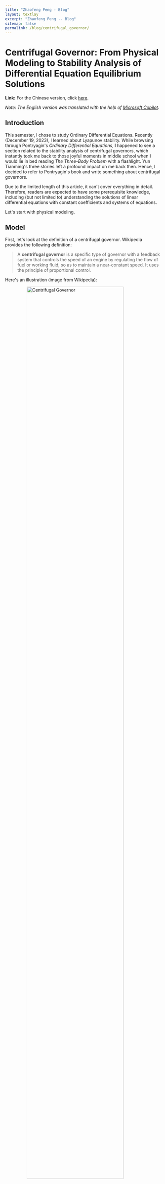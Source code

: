 ```yaml
---
title: "Zhaofeng Peng - Blog"
layout: textlay
excerpt: "Zhaofeng Peng -- Blog"
sitemap: false
permalink: /blog/centrifugal_governor/
---
```


<script type="text/javascript">
  window.MathJax = {
    tex: {
      inlineMath: [['$', '$'], ['\\(', '\\)']],
      processEscapes: true,
      packages: {'[+]': ['base', 'ams', 'braket', 'newcommand', 'mhchem', 'physics', 'noerrors']}
    },
    options: {
      skipHtmlTags: ['script', 'noscript', 'style', 'textarea', 'pre'],
      processHtmlClass: 'mathjax'
    }
  };
</script>
<script src="https://cdnjs.cloudflare.com/ajax/libs/mathjax/3.2.1/es5/tex-chtml.js" type="text/javascript"></script>

<!--<script src="https://cdn.jsdelivr.net/npm/markdown-it/dist/markdown-it.min.js"></script>
<script>
  document.addEventListener("DOMContentLoaded", function() {
    var md = window.markdownit();
    var contentElement = document.getElementById('content');
    if (contentElement) {
      var markdownContent = contentElement.innerHTML;
      var htmlContent = md.render(markdownContent);
      contentElement.innerHTML = htmlContent;
    }
  });
</script>-->

# Centrifugal Governor: From Physical Modeling to Stability Analysis of Differential Equation Equilibrium Solutions

**Link:** For the Chinese version, click [here](https://zhuanlan.zhihu.com/p/673357410).

*Note: The English version was translated with the help of [Microsoft Copilot](https://www.microsoft.com).*

## Introduction
This semester, I chose to study Ordinary Differential Equations. Recently (December 19, 2023), I learned about Lyapunov stability. While browsing through Pontryagin's *Ordinary Differential Equations*, I happened to see a section related to the stability analysis of centrifugal governors, which instantly took me back to those joyful moments in middle school when I would lie in bed reading *The Three-Body Problem* with a flashlight. Yun Tianming's three stories left a profound impact on me back then. Hence, I decided to refer to Pontryagin's book and write something about centrifugal governors.

Due to the limited length of this article, it can't cover everything in detail. Therefore, readers are expected to have some prerequisite knowledge, including (but not limited to) understanding the solutions of linear differential equations with constant coefficients and systems of equations.

Let's start with physical modeling.

## Model
First, let's look at the definition of a centrifugal governor. Wikipedia provides the following definition:

> A **centrifugal governor** is a specific type of governor with a feedback system that controls the speed of an engine by regulating the flow of fuel or working fluid, so as to maintain a near-constant speed. It uses the principle of proportional control.  

Here's an illustration (image from Wikipedia):

<figure>
  <img src="https://pica.zhimg.com/v2-e8f3b205e9d97711f5ee2ef4f0ef658c_1440w.jpg" alt="Centrifugal Governor" style="display: block; margin-left: auto; margin-right: auto; width: 86%;">
  <figcaption style="text-align: center; font-size: 14px; color: #555;">A schematic diagram of a centrifugal "flyball" governor; as the speed increases, the balls swing outward, thereby closing the valve until the speed drops to the desired constant value.
  </figcaption>
</figure>

In summary, a centrifugal governor is an automatic control system that utilizes centrifugal motion.

In 1868, James Clerk Maxwell wrote a famous paper titled *On Governors*, which is widely regarded as a classic in feedback control theory. In 1876, Ivan Alekseevich Vyshnegradsky independently analyzed the centrifugal governor in steam engine systems, providing important guidance for engineering. Next, we will focus on Vyshnegradsky's research results.

According to Pontryagin's book, we simplify the centrifugal governor as follows:

<!--![Simplified Model](https://pic3.zhimg.com/v2-407351d37d73251bca706ce8625ae320_1440w.jpg)-->
<!--<div class="fig">
  <img src="https://pic3.zhimg.com/v2-407351d37d73251bca706ce8625ae320_1440w.jpg" alt="Simplified Model">
  <div class="fig-caption">The image is taken from the English version of the book.</div>
</div>-->
<figure>
  <img src="https://pic3.zhimg.com/v2-407351d37d73251bca706ce8625ae320_1440w.jpg" alt="Simplified Model" style="display: block; margin-left: auto; margin-right: auto; width: 86%;">
  <figcaption style="text-align: center; font-size: 14px; color: #555;">The image is taken from the English version of the book.
  </figcaption>
</figure>

In the diagram, $S$ is a vertical pivot that can rotate about its vertical axis, with its upper end connected by hinges to two rods of the same length, $L_1$ and $L_2$. The lower ends of $L_1$ and $L_2$ each carry a heavy ball of mass $m$. $L_1$ and $L_2$ are also connected by hinges to auxiliary rods, which can drive a special sleeve $M$ that slides on the pivot $S$. The angle between each rod and the pivot $S$ is denoted as $\varphi$, and the lengths of $L_1$ and $L_2$ are unit lengths. When pivot $S$ rotates at an angular velocity $\theta$, the heavy balls experience centrifugal force, gravity, and the force from the rods. If the heavy balls remain stationary relative to the pivot in this rotating frame, the sum of these three forces is zero. According to this assumption, the centrifugal force acting on the heavy balls is $m\theta^2\sin\varphi$, and the gravity is $mg$. These two forces can be decomposed into components perpendicular to and along the rod axis, as shown in the following diagram:

![Force Decomposition](https://pic4.zhimg.com/v2-a0cfe8255957748386daaf4ee106a6e9_1440w.jpg)

The image is taken from the English version of the book.

When the rotation speed of pivot $S$ is constant, the heavy balls remain stationary relative to the pivot $S$ (without disturbances), and the components of centrifugal force and gravity along the rod axis balance the force from the rods; the sum of the components perpendicular to the rod axis is zero, i.e., 
$$m\theta^2\sin\varphi\cos\varphi - mg\sin\varphi = 0 \tag{1}$$

In fact, we know that the heavy balls swing outward as the angular velocity of the pivot $S$ increases (similar to a toy drum). In this process, we also need to consider the friction of the hinges. The book mentions: "It (friction) depends in a very complex form on the motion that occurs. To simplify the complexity essentially, we assume the friction is proportional to the velocity $\dot{\varphi}$ of mass $m$ (i.e., the heavy balls) and has the opposite sign, with a magnitude $-b\dot{\varphi}$, where $b$ is a constant." According to Newton's second law, we can obtain a differential equation for $\varphi$:
$$m\ddot{\varphi} = m\theta^2\sin\varphi\cos\varphi - mg\sin\varphi - b\dot{\varphi} \tag{2}$$

(Note: The additional forces generated by the changes in $\theta$ and $\varphi$ are balanced by the reaction forces from the rods and hinges.)

In the schematic diagram of the centrifugal governor, we can see a flywheel rotating at an angular velocity $\omega$. The flywheel is driven by steam and can output useful work, such as lifting weights. Let $J$ be the moment of inertia of the flywheel. According to the angular momentum theorem:
$$J\dot{\omega} = P_1 - P \tag{3}$$

where $P_1$ is the torque exerted by the steam, and $P$ is the torque exerted by the weight on the flywheel. The flywheel is connected to the pivot $S$ of the governor through transmission gears, so the steam input decreases when the flywheel speed is too high, and the steam input increases when the flywheel speed is too low. The transmission gears relate the angular velocity $\omega$ of the flywheel to the angular velocity $\theta$ of the pivot $S$:
$$\theta = n\omega \tag{4}$$

where $n$ is a constant known as the gear ratio.

Finally, we need to relate $\varphi$ in the above equations to the right-hand side of $(3)$, $P_1 - P$, to obtain the differential equations describing the model. We know that the function of the centrifugal governor is to maintain the flywheel speed essentially constant. From $(1)$ and $(4)$, we see that $\varphi$ should also remain essentially constant. Suppose the value of $\varphi$ fluctuates around $\varphi^{\ast}$ (i.e., $\varphi^{\ast}$ is the "mean value" of $\varphi$). As the flywheel speed increases, the value of $\varphi$ increases, moving the sleeve $M$ upward and closing the steam valve through a lever, thereby reducing the torque $P_1$ exerted by the steam; as the flywheel speed decreases, the value of $\varphi$ decreases, moving the sleeve $M$ downward and opening the steam valve through a lever, thereby increasing the torque $P_1$ exerted by the steam. Therefore, we assume:
$$P_1 = F_1 + k(\cos\varphi - \cos\varphi^{\ast}) \tag{5}$$

where $F_1$ is the value of $P_1$ when $\varphi = \varphi^{\ast}$, and $k > 0$ is a proportional constant. (It can be seen that $(\cos\varphi - \cos\varphi^{\ast})$ is actually proportional to the distance the sleeve $M$ moves up or down.)

Combining the relations $(2)-(5)$, we obtain the system of differential equations describing the model:
$$\left\{ \begin{array}{l} m\ddot{\varphi} = mn^2\omega^2\sin\varphi\cos\varphi - mg\sin\varphi - b\dot{\varphi} \\ J\dot{\omega} = k\cos\varphi - F \end{array} \right. \tag{6}$$

where $F = P - F_1 + k\cos\varphi^{\ast}$ is a quantity related to the load. Thus, we have established the physical model to be studied and its corresponding differential equations.

The above content (physical modeling part) is mainly from Pontryagin's *Ordinary Differential Equations* (6th edition; translated by Lin Wuzhong and Ni Mingkang; Higher Education Press; 2006), Chapter 5, §27.

Next, we briefly introduce the definition of solution stability and some criteria for determining solution stability. Readers who are familiar with these contents can skip this part and directly read the last section of the article: Analysis of the Stability of Equilibrium Solutions of the Equation.

## 解的稳定性的定义  
在进行下一步之前，我们首先介绍一下李雅普诺夫稳定性的概念。考虑一个自治的非线性动力系统： $$\dot{x}=f(x(t)),\qquad x(0)=x_0\tag{7}$$  
其中 $x(t)\in\mathcal{D}\subseteq\mathbb{R}^n$ 表示系统的状态矢量， $\mathcal{D}$ 是一个包含原点的开集， $f:\mathcal{D}\rightarrow\mathbb{R}^n$ 是 $\mathcal{D}$ 上的连续向量场。假设 $f$ 在 $x_e$ 存在一个平衡使得 $f(x_e)=0$ （即 $x=x_e$ 是 $\dot{x}=f(x)$ 的一个解），那么

1. 该平衡是李雅普诺夫稳定的，如果对任意 $\varepsilon>0$ ，都存在一个 $\delta>0$ ，使得只要 $\|x(0)-x_e\|<\delta$ 时，对所有 $t\ge0$ 都有 $\|x(t)-x_e\|<\varepsilon$ ；
2. 该平衡是渐近稳定的，如果它是李雅普诺夫稳定的，且存在 $\delta_0>0$ ，使得只要 $\|x(0)-x_e\|<\delta_0$ 时，有 $\displaystyle\lim_{t\to\infty}\|x(t)-x_e\|=0$ ；
3. 该平衡是全局渐近稳定的，如果 $\mathcal{D}=\mathbb{R}^n$ ，且在渐近稳定的定义中 $\delta_0$ 可取 $+\infty$ 。

以上内容基本翻译自维基百科（Wikipedia）的李雅普诺夫稳定性（Lyapunov stability）词条。

为了更加直观地解释李雅普诺夫稳定性的概念，我们在此处给出三幅示意图：

![](https://pic3.zhimg.com/v2-7167bda2b8ea9e792f39d83d865b0cd2_1440w.jpg)  


李雅普诺夫意义下的稳定性、渐近稳定性和不稳定性的示意图

  
  
图中的蓝线表示以 $x(0)=x_0$ 为初始值的解 $x(t)$ 。这三幅图从左至右依次表示平衡解 $x=x_e$ 在李雅普诺夫意义下的稳定、渐近稳定与不稳定。从直觉上理解，对处于平衡的系统加一小扰动，如果该系统的状态能一直维持在该平衡的附近，则该平衡是李雅普诺夫稳定的；如果系统的状态不仅能维持在该平衡附近，还能最终收敛到该平衡，则该平衡渐近稳定。

## 常系数齐次线性方程的稳定性  
常系数齐次线性方程是一类常见的线性动力系统，其具有如下形式： $$\frac{\mathrm{d}x}{\mathrm{d}t}=Ax\tag{8}$$  
即 $\dot{x}=Ax$ ；其中 $x=x(t)$ 是 $n$ 维列向量， $A$ 是 $n\times n$ 常矩阵。容易得知， $x=0$ （零解）是该系统的平衡解。对于该零解是否稳定，我们有以下判定定理：

1. 零解是渐近稳定（实际上是全局渐近稳定）的，当且仅当 $A$ 的全部特征根都有负的实部；
2. 零解是稳定的，当且仅当 $A$ 的全部特征根的实部是非正的，并且那些实部为零的特征根对应的若尔当小块都是一阶的；
3. 零解是不稳定的，当且仅当 $A$ 的特征根中至少有一个实部为正，或者至少有一个实部为零，而它所对应的若尔当小块是高于一阶的。

受限于篇幅，此处我们仅简要给出上述第1条判定定理的证明。


> **证明：**方程 $\dot{x}=Ax$ 的基本解矩阵为 $e^{At}$ ，则当初始值为 $x(0)=x_0$ 时，对应的解为 $x(t)=e^{At}x_0$ 。  
> 设 $\displaystyle\max_i\left\{\mathfrak{Re}\left[\lambda_i(A)\right]\right\}=-\alpha_0$ ，其中 $\alpha_0>0$ 。选取 $0<\alpha<\alpha_0$ ，则 $\lambda_i(A)=\alpha_i+j\beta_i=-\alpha-\tilde{\alpha}_i+j\beta_i$ ，其中 $\alpha_i<0$ ， $\tilde{\alpha}_i>0$ 且满足 $\alpha_i=-(\alpha+\tilde{\alpha}_i)$ 。  
> 根据常系数齐次线性方程解的特点，可知基本解矩阵中每个元素的形式都为 $e^{\lambda_it}Q_i(t)$ ，其中 $Q_i(t)$ 为多项式。代入 $\lambda_i$ ，可得 $e^{\lambda_i}Q_i(t)=e^{-\alpha t}\cdot e^{(-\tilde{\alpha}_i+j\beta_i)t}Q_i(t)$ ，而 $e^{(-\tilde{\alpha}_i+j\beta_i)t}Q_i(t)$ 是有界的。  
> 由此可以证明，存在 $K>0$ 和 $\alpha>0$ ，当 $t\ge 0$ 时有 $\|e^{At}\|\le Ke^{-\alpha t}$ ，进而有 $\|x(t)\|\le\mathscr{K}e^{-\alpha t}$ （其中 $\mathscr{K}>0$ ）。综上，零解是渐近稳定的。

对于上述三条判定定理的具体证明方法感兴趣的读者，可以参考常微分方程教材中的相关内容。从这些定理可以看出，判定常系数齐次线性方程的零解是否稳定可以转换为求解相应的特征值的问题。

人们常用赫尔维茨（Hurwitz）定理来判断矩阵特征根的实部是否均为负值，进而判定对应微分方程的零解是否渐近稳定。其具体内容如下：

* 设 $Q(\lambda)=\lambda^n+a_1\lambda^{n-1}+\cdots+a_{n-1}\lambda+a_n$ 是一实系数多项式。记 $D_1=a_1$ ，和 $D_k=\det \begin{bmatrix} a_1 & a_3 & a_5 & \cdots & a_{2k-1} \\ 1 & a_2 & a_4 & \cdots & a_{2k-2} \\ 0 & a_1 & a_3 & \cdots & a_{2k-3} \\ 0 & 1 & a_2 & \cdots & a_{2k-4} \\ \vdots & \vdots & \vdots & &\vdots \\ 0 & 0 & 0 & \cdots & a_k\\ \end{bmatrix},\ (k=2,\cdots,n)$ ，其中 $a_i=0,\ i>n$ 。那么， $Q(\lambda)=0$ 所有根的实部均是负的，当且仅当 $D_k>0,\ k=1,\cdots,n$ ，并且 $a_i>0,\ i=1,\cdots,n$ 。

在后续内容中，我们会用该定理来计算离心调速器对应微分方程组平衡解稳定的条件。

## 非线性方程的稳定性：线性化方法  
对于一般的非线性动力系统 $$\frac{\mathrm{d}x}{\mathrm{d}t}=f(t,x)\tag{9}$$  
记满足初始条件 $x(\tau)=\xi_0$ 的解为 $x(t)=\phi(t,\tau,\xi_0)$ 。通过变换 $x=y+\phi(t,\tau,\xi_0)$ ，方程组 $(9)$ 即可转变为 $$\frac{\mathrm{d}y}{\mathrm{d}t}=f(t,y+\phi(t,\tau,\xi_0))-f(t,\phi(t,\tau,\xi_0))\tag{10}$$  
可以看出， $y=0$ 是方程组 $(10)$ 的平衡解，即方程组 $(9)$ 的解 $\phi(t,\tau,\xi_0)$ 和方程组 $(10)$ 的零解等价。因此，我们不妨假设方程组 $(9)$ 有零解 $x=0$ ，而且在适当的可微性假设下，其可以改写为 $$\frac{\mathrm{d}x}{\mathrm{d}t}=A(t)x+R(t,x)\tag{11}$$  
其中 $R(t,x)$ 是 $f(t,x)$ 关于 $x$ 的展开式中所有高于一次的项的总和。假设 $A(t)$ 是常矩阵 $A$ ， $R(t,x)$ 满足一定的连续性条件，并对 $x$ 满足局部李氏（Lipschitz）条件。 $R(t,x)$ 还满足 $R(t,0)=0$ ，且对 $t>\tau$ 一致地有 $\displaystyle\lim_{|x|\to0}\frac{R(t,x)}{|x|}=0$ 。那么，方程组 $(11)$ 的零解的稳定性在一定程度上可以由其第一近似 $\dot{x}=Ax$ 来决定。我们有以下判定定理（请注意，我们在此处假设了 $A(t)$ 是常矩阵 $A$ ）：

1. 若 $A$ 的全部特征根都有负的实部，则方程组 $(11)$ 的零解是渐近稳定的；
2. 若 $A$ 的特征根中至少有一个具有正的实部，则方程组 $(11)$ 的零解是不稳定的。

以上定理的证明请参考常微分方程教材中的对应内容。人们常用雅可比矩阵（Jacobian）对方程进行线性化，即 $$\dot{x}=\mathrm{J}x,\qquad \mathrm{J}=\left.\frac{\partial f}{\partial x}\right|_{x=x_e}\tag{12}$$  
其中 $\mathrm{J}$ 即为在平衡点 $x=x_e$ （即满足 $f(x_e)=0$ ）处的雅可比矩阵。如果该雅可比矩阵的特征值的实部都严格小于零，那么该平衡解 $x=x_e$ 是渐近稳定的。同样地，我们可以用赫尔维茨定理来帮助判断平衡解是否渐近稳定。

以上内容（线性化方法部分）基本来自伍卓群，李勇编写的《常微分方程》（第1版；高等教育出版社；2004）第五章1.2节。

## 方程平衡解的稳定性分析  
我们之前已经得到了所需研究的微分方程组 $(6)$ ，但是其中的第一个方程是二阶的，因此我们引入 $\psi=\dot{\varphi}$ ，从而可以将 $(6)$ 转化为标准形式： $$\left\{ \begin{array}{l} \dot{\varphi}=\psi\\ \dot{\psi}=n^2\omega^2\sin\varphi\cos\varphi-g\sin\varphi-\dfrac{b}{m}\psi\\ \dot{\omega}=\dfrac{k}{J}\cos\varphi-\dfrac{F}{J} \end{array}\right.\tag{13}$$  
令方程组 $(13)$ 的右端等于零，得到该方程组的平衡位置 $\varphi=\varphi_0,\ \psi=\psi_0,\ \omega=\omega_0$ 满足 $$\left\{  \begin{array}{l}  \psi_0=0\\ \cos\varphi_0=\dfrac{F}{k}\\ n^2\omega_0^2=\dfrac{g}{\cos\varphi_0} \end{array}\right.\tag{14}$$  
这样的平衡表示当负载不变（即 $F$ 是常数）时，飞轮的旋转角速度 $\omega$ 保持恒定（ $\omega=\omega_0$ ），供应蒸汽的闸门是不动的，角度 $\varphi$ 也保持不变（ $\varphi=\varphi_0$ ）。为了研究该平衡的稳定性，我们用雅可比矩阵对方程组 $(13)$ 进行线性化，得到 $$\frac{\mathrm{d}}{\mathrm{d}t} \begin{bmatrix} \varphi\\ \psi\\ \omega\\ \end{bmatrix}= \left.\begin{bmatrix} 0 & 1 & 0 \\ n^2\omega^2\cos2\varphi-g\cos\varphi & -\frac{b}{m} & n^2\omega\sin2\varphi \\ -\frac{k}{J}\sin\varphi & 0 & 0\\ \end{bmatrix} \right|_{\varphi=\varphi_0,\,\psi=\psi_0,\,\omega=\omega_0} \begin{bmatrix} \varphi\\ \psi\\ \omega\\ \end{bmatrix} \tag{15}$$  
简单化简后，得到 $$\frac{\mathrm{d}}{\mathrm{d}t} \begin{bmatrix} \varphi\\ \psi\\ \omega\\ \end{bmatrix}= \begin{bmatrix} 0 & 1 & 0 \\ -\frac{g\sin^2\varphi_0}{\cos\varphi_0} & -\frac{b}{m} & \frac{2g\sin\varphi_0}{\omega_0} \\ -\frac{k\sin\varphi_0}{J} & 0 & 0\\ \end{bmatrix} \begin{bmatrix} \varphi\\ \psi\\ \omega\\ \end{bmatrix} \tag{16}$$  
根据之前给出的判定定理，我们需要通过该方程组系数矩阵的特征根实部的正负来判定平衡的稳定性。由此，方程组 $(16)$ 的特征多项式为 $$Q(\lambda)= \begin{vmatrix} \lambda & -1 & 0 \\ \frac{g\sin^2\varphi_0}{\cos\varphi_0}  & \lambda+\frac{b}{m} & -\frac{2g\sin\varphi_0}{\omega_0} \\ \frac{k\sin\varphi_0}{J} & 0 & \lambda \end{vmatrix} \tag{17}$$  
即特征方程 $Q(\lambda)=0$ 为 $$\lambda^3+\frac{b}{m}\lambda^2+\frac{g\sin^2\varphi_0}{\cos\varphi_0}\lambda+\frac{2kg\sin^2\varphi_0}{J\omega_0}=0\tag{18}$$  
该方程的所有系数都是正的，我们可以根据赫尔维茨定理给出其稳定性的充分必要条件。简单计算后可得：平衡位置稳定，当且仅当 $$\frac{bJ}{m}>\frac{2k\cos\varphi_0}{\omega_0}=\frac{2F}{\omega_0}\tag{19}$$  
由此，我们得到了机器-调节器系统的稳定性充分条件，即关系式 $(19)$ 。

为了说明不等式 $(19)$ 右端的意义，我们引入在工程上起重要作用的蒸汽机运行不均衡性（nonuniformity of performance）的概念。根据 $(14)$ ，当关于负载的量 $F=P-F_1+k\cos\varphi^{\ast}$ 发生变化（即当负载 $P$ 变化）时，平衡时的稳定速度 $\omega_0$ 也会发生变化。那么， $\displaystyle\frac{\mathrm{d}\omega_0}{\mathrm{d}P}$ 描述了当负载 $P$ 变化时 $\omega_0$ 的变化率，其绝对值 $\displaystyle\nu=\left|\frac{\mathrm{d}\omega_0}{\mathrm{d}P}\right|$ （正如我们将要看到的那样，导数 $\displaystyle\frac{\mathrm{d}\omega_0}{\mathrm{d}P}$ 是负的）称为蒸汽机的运行不均衡性。根据平衡条件 $(14)$ ，可得 $F\omega_0^2=\text{const.}$ ，因此求导即得 $\displaystyle\frac{\mathrm{d}\omega_0}{\mathrm{d}F}=-\frac{\omega_0}{2F}$ 。于是， $\displaystyle\nu=\frac{\omega_0}{2F}$ ，而稳定性条件 $(19)$ 最终可以写为 $$\frac{bJ}{m}\cdot\nu>1\tag{20}\\$$  
维什涅格拉德斯基根据公式 $(20)$ 曾作出以下推论：

1. 增加重球的质量 $m$ 有害于稳定性；
2. 减小摩擦系数 $b$ 有害于稳定性；
3. 减小飞轮的惯性矩 $J$ 有害于稳定性；
4. 减小运行的不均衡性 $\nu$ 有害于稳定性。

在19世纪中叶，由于离心调速器的部分设计发生了改变，导致其变得不可靠。具体而言，由于工程技术的发展，出现在不等式 $(20)$ 中的四个量都向着破坏稳定性的方向变化。由于气门重量的提升（它与机器功率的增大有关）而使用质量更大的重球；零件表面加工的改进导致摩擦的减小；为了提高机器的运转速度必然要减小飞轮的惯性矩 $J$ ；减小速度对负载的依赖性的趋势导致运行不均衡性的减小。查明上述原因后，维什涅格拉德斯基建议人为地增加摩擦（利用特殊的缓冲装置）和加大运行不均衡性（依靠与机器结构有关的参数 $n$ 和 $k$ 的变化）。

以上内容（稳定性分析部分）基本来自庞特里亚金的《常微分方程》（第6版；林武忠，倪明康译；高等教育出版社；2006）第五章§27。

我还试着用 MATLAB 求解了非线性方程组 $(13)$ ，并针对两组不同的参数（略去单位）得到了以下结果：

1. $g=10,\,m=1,\,b=0.5,\,J=10,\,n=1,\,k=10,\,F=5$ ，则平衡位置为 $\displaystyle\varphi_0=\arccos\left(\frac{F}{k}\right)=\frac{\pi}{3},\,\psi_0=0,\,\omega_0=\frac{1}{n}\sqrt{\frac{gk}{F}}=2\sqrt5$ 。同时可以计算得 $\displaystyle\frac{bJ}{m}\cdot\nu=\sqrt5>1$ 。设定初始条件为 $\displaystyle\varphi_i=\frac{\pi}{2},\,\psi_i=3,\,\omega_i=6$ ，利用中阶龙格库塔方法（ode45）在时间区间 $[0,\,100]$ 上求解方程组 $(13)$ 。得到的结果如下图（a）所示。可以看到平衡解是渐近稳定的。
2. $g=10,\,m=5,\,b=0.5,\,J=10,\,n=1,\,k=10,\,F=5$ ，则平衡位置仍为 $\displaystyle\varphi_0=\frac{\pi}{3},\,\psi_0=0,\,\omega_0=2\sqrt5$ 。此时， $\displaystyle\frac{bJ}{m}\cdot\nu=\frac{\sqrt5}{5}<1$ 。设定初始条件为 $\displaystyle\varphi_i=\frac{\pi}{3},\,\psi_i=0.05,\,\omega_i=2\sqrt{5}$ （即与平衡位置仅有一极小偏差，相当于一个小扰动），利用相同的方法求解方程组 $(13)$ 。得到的结果如下图（b）所示。可以看到，即使仅有一极小扰动，系统也无法演化到稳定平衡状态之上。

![](https://picx.zhimg.com/v2-884519cd9924fd75cda529c9bb86aedd_1440w.jpg)  


（a）左图为 $\varphi,\ \psi$ 和 $\omega$ 随时间的变化，右图是解对应的相空间中的轨迹；可以看到，平衡解是稳定的

  
  
![](https://pica.zhimg.com/v2-8c708d3798313148464d2a477adde74e_1440w.jpg)  


（b）左图为 $\varphi,\ \psi$ 和 $\omega$ 随时间的变化，右图是解对应的相空间中的轨迹；可以看到，平衡解是不稳定的

  
  
## 后记  
笔者原本计划在寒假写完这篇文章的，但是还是拖延到了第二个学期。不过总体来说，这次确实比上一篇文章的拖延程度减轻了不少，毕竟上一篇文章拖延了将近9个月……

笔者原本只是想简单按照庞特里亚金书中的内容写写离心调速器的工作原理的（即文章的物理建模部分），没想到后来越写越多，最后摊了这么大的一张饼……

2024年5月1日

